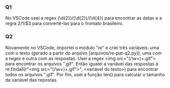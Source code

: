 ### Q1
No VSCode usei a regex (\d{2})/(\d{2})/(\d{4}) para encontrar as datas e a regra $2/$1/$3 para convertê-las para o fromato brasileiro.

### Q2
Novamente no VSCode, importei o módulo "re" e criei três variáveis: uma com o texto (gerado a partir do arquivo [arquivos/re-pat-q2.py]), uma com a regex e outra com as respostas. Usei a regex <img src=\"(/\w+)+.gif\"> para encontrar os arquivos ".gif". Então igualei a variável das respostas à re.findall(r"<img src=\"(/\w+)+.gif\">", <variável do texto>) para encontrar todos os arquivos ".gif". Por fim, usei a função len() para calcular o tamanho da variável das repostas.
